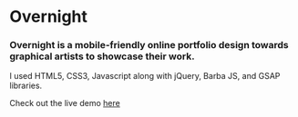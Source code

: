# Overnight

### Overnight is a mobile-friendly online portfolio design towards graphical artists to showcase their work.

I used HTML5, CSS3, Javascript along with jQuery, Barba JS, and GSAP libraries.

Check out the live demo [here](https://samadhi1311.github.io/overnight/)
